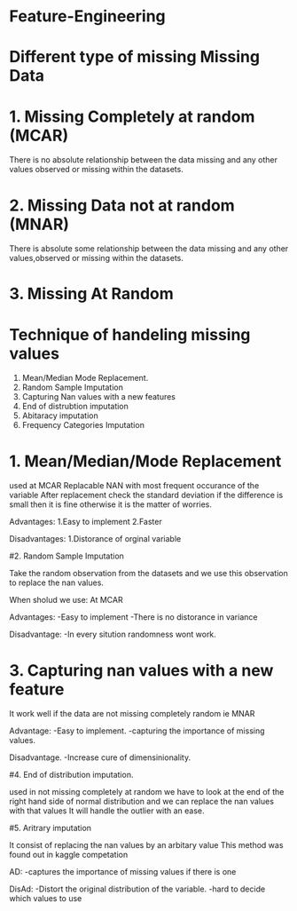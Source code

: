 # Feature-Engineering

# Different type of missing Missing Data


# 1. Missing Completely at random (MCAR)


There is no absolute relationship between the data missing and any other values observed or missing within the datasets.


# 2. Missing Data not at random (MNAR)

There is absolute some relationship between the data missing and any other values,observed or missing within the datasets.


# 3. Missing At Random



# Technique of handeling missing values


1. Mean/Median Mode Replacement.
2. Random Sample Imputation
3. Capturing Nan values with a new features
4. End of distrubtion imputation
5. Abitaracy imputation
6. Frequency Categories Imputation


# 1. Mean/Median/Mode Replacement 

used at MCAR 
Replacable NAN with most frequent occurance of the variable
After replacement check the standard deviation if the difference is small then it is fine otherwise it is the matter of worries.

Advantages:
1.Easy to implement
2.Faster

Disadvantages:
1.Distorance of orginal variable


#2. Random Sample Imputation

Take the random observation from the datasets and we use this observation to replace the nan values.

When sholud we use:
At  MCAR

Advantages:
-Easy to implement
-There is no distorance in variance

Disadvantage:
-In every sitution randomness wont work.


# 3. Capturing nan values with  a new feature

It work well if the data are not missing completely random
ie MNAR


Advantage:
-Easy to implement.
-capturing the importance of missing values.

Disadvantage.
-Increase cure of dimensinionality.


#4. End of distribution imputation.

used in not missing completely at random 
we have to look at the end of the right hand side of normal distribution and we can replace the nan values with that values
It will handle the outlier with an ease.


#5. Aritrary imputation 

It consist of replacing the nan values by an arbitary value
This method was found out in kaggle competation

AD:
-captures the importance of missing values if there is one

DisAd:
-Distort the original distribution of the variable.
-hard to decide which values to use


